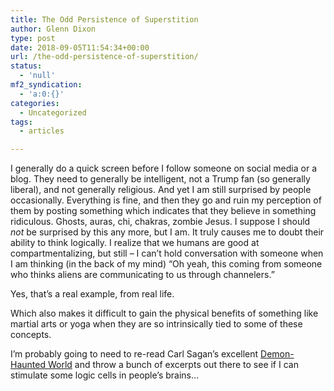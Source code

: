 ```yaml
---
title: The Odd Persistence of Superstition
author: Glenn Dixon
type: post
date: 2018-09-05T11:54:34+00:00
url: /the-odd-persistence-of-superstition/
status:
  - 'null'
mf2_syndication:
  - 'a:0:{}'
categories:
  - Uncategorized
tags:
  - articles

---
```

I generally do a quick screen before I follow someone on social media or a blog. They need to generally be intelligent, not a Trump fan (so generally liberal), and not generally religious. And yet I am still surprised by people occasionally. Everything is fine, and then they go and ruin my perception of them by posting something which indicates that they believe in something ridiculous. Ghosts, auras, chi, chakras, zombie Jesus. I suppose I should _not_ be surprised by this any more, but I am. It truly causes me to doubt their ability to think logically. I realize that we humans are good at compartmentalizing, but still &#8211; I can&#8217;t hold conversation with someone when I am thinking (in the back of my mind) &#8220;Oh yeah, this coming from someone who thinks aliens are communicating to us through channelers.&#8221;

Yes, that&#8217;s a real example, from real life.

Which also makes it difficult to gain the physical benefits of something like martial arts or yoga when they are so intrinsically tied to some of these concepts.

I&#8217;m probably going to need to re-read Carl Sagan&#8217;s excellent [Demon-Haunted World][1] and throw a bunch of excerpts out there to see if I can stimulate some logic cells in people&#8217;s brains&#8230;

 [1]: https://en.wikipedia.org/wiki/The_Demon-Haunted_World